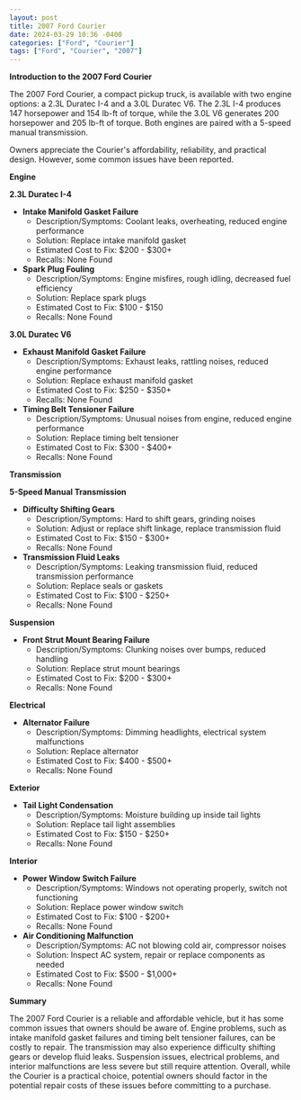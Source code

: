```yaml
---
layout: post
title: 2007 Ford Courier
date: 2024-03-29 10:36 -0400
categories: ["Ford", "Courier"]
tags: ["Ford", "Courier", "2007"]
---
```

**Introduction to the 2007 Ford Courier**

The 2007 Ford Courier, a compact pickup truck, is available with two engine options: a 2.3L Duratec I-4 and a 3.0L Duratec V6. The 2.3L I-4 produces 147 horsepower and 154 lb-ft of torque, while the 3.0L V6 generates 200 horsepower and 205 lb-ft of torque. Both engines are paired with a 5-speed manual transmission.

Owners appreciate the Courier's affordability, reliability, and practical design. However, some common issues have been reported.

**Engine**

**2.3L Duratec I-4**

* **Intake Manifold Gasket Failure**
  * Description/Symptoms: Coolant leaks, overheating, reduced engine performance
  * Solution: Replace intake manifold gasket
  * Estimated Cost to Fix: $200 - $300+
  * Recalls: None Found
* **Spark Plug Fouling**
  * Description/Symptoms: Engine misfires, rough idling, decreased fuel efficiency
  * Solution: Replace spark plugs
  * Estimated Cost to Fix: $100 - $150
  * Recalls: None Found

**3.0L Duratec V6**

* **Exhaust Manifold Gasket Failure**
  * Description/Symptoms: Exhaust leaks, rattling noises, reduced engine performance
  * Solution: Replace exhaust manifold gasket
  * Estimated Cost to Fix: $250 - $350+
  * Recalls: None Found
* **Timing Belt Tensioner Failure**
  * Description/Symptoms: Unusual noises from engine, reduced engine performance
  * Solution: Replace timing belt tensioner
  * Estimated Cost to Fix: $300 - $400+
  * Recalls: None Found

**Transmission**

**5-Speed Manual Transmission**

* **Difficulty Shifting Gears**
  * Description/Symptoms: Hard to shift gears, grinding noises
  * Solution: Adjust or replace shift linkage, replace transmission fluid
  * Estimated Cost to Fix: $150 - $300+
  * Recalls: None Found
* **Transmission Fluid Leaks**
  * Description/Symptoms: Leaking transmission fluid, reduced transmission performance
  * Solution: Replace seals or gaskets
  * Estimated Cost to Fix: $100 - $250+
  * Recalls: None Found

**Suspension**

* **Front Strut Mount Bearing Failure**
  * Description/Symptoms: Clunking noises over bumps, reduced handling
  * Solution: Replace strut mount bearings
  * Estimated Cost to Fix: $200 - $300+
  * Recalls: None Found

**Electrical**

* **Alternator Failure**
  * Description/Symptoms: Dimming headlights, electrical system malfunctions
  * Solution: Replace alternator
  * Estimated Cost to Fix: $400 - $500+
  * Recalls: None Found

**Exterior**

* **Tail Light Condensation**
  * Description/Symptoms: Moisture building up inside tail lights
  * Solution: Replace tail light assemblies
  * Estimated Cost to Fix: $150 - $250+
  * Recalls: None Found

**Interior**

* **Power Window Switch Failure**
  * Description/Symptoms: Windows not operating properly, switch not functioning
  * Solution: Replace power window switch
  * Estimated Cost to Fix: $100 - $200+
  * Recalls: None Found
* **Air Conditioning Malfunction**
  * Description/Symptoms: AC not blowing cold air, compressor noises
  * Solution: Inspect AC system, repair or replace components as needed
  * Estimated Cost to Fix: $500 - $1,000+
  * Recalls: None Found

**Summary**

The 2007 Ford Courier is a reliable and affordable vehicle, but it has some common issues that owners should be aware of. Engine problems, such as intake manifold gasket failures and timing belt tensioner failures, can be costly to repair. The transmission may also experience difficulty shifting gears or develop fluid leaks. Suspension issues, electrical problems, and interior malfunctions are less severe but still require attention. Overall, while the Courier is a practical choice, potential owners should factor in the potential repair costs of these issues before committing to a purchase.
